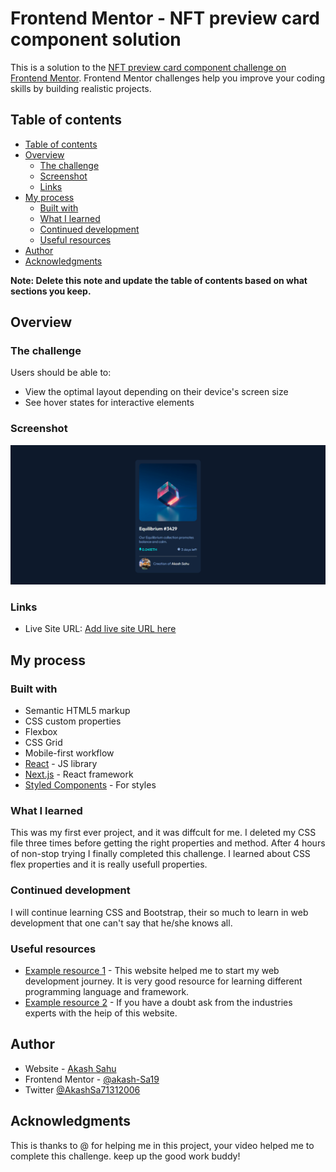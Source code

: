 # Frontend Mentor - NFT preview card component solution

This is a solution to the [NFT preview card component challenge on Frontend Mentor](https://www.frontendmentor.io/challenges/nft-preview-card-component-SbdUL_w0U). Frontend Mentor challenges help you improve your coding skills by building realistic projects. 

## Table of contents
  - [Table of contents](#table-of-contents)
  - [Overview](#overview)
    - [The challenge](#the-challenge)
    - [Screenshot](#screenshot)
    - [Links](#links)
  - [My process](#my-process)
    - [Built with](#built-with)
    - [What I learned](#what-i-learned)
    - [Continued development](#continued-development)
    - [Useful resources](#useful-resources)
  - [Author](#author)
  - [Acknowledgments](#acknowledgments)

**Note: Delete this note and update the table of contents based on what sections you keep.**

## Overview

### The challenge

Users should be able to:

- View the optimal layout depending on their device's screen size
- See hover states for interactive elements

### Screenshot

![](/design/Window-preview.png)

### Links

- Live Site URL: [Add live site URL here](https://your-live-site-url.com)

## My process

### Built with

- Semantic HTML5 markup
- CSS custom properties
- Flexbox
- CSS Grid
- Mobile-first workflow
- [React](https://reactjs.org/) - JS library
- [Next.js](https://nextjs.org/) - React framework
- [Styled Components](https://styled-components.com/) - For styles

### What I learned

This was my first ever project, and it was diffcult for me. I deleted my CSS file three times before getting the right properties and method. After 4 hours of non-stop trying I finally completed this challenge. I learned about CSS flex properties and it is really usefull properties.

### Continued development

I will continue learning CSS and Bootstrap, their so much to learn in web development that one can't say that he/she knows all.

### Useful resources

- [Example resource 1](https://www.w3schools.com/) - This website helped me to start my web development journey. It is very good resource for learning different programming language and framework.
- [Example resource 2](https://stackoverflow.com/) - If you have a doubt ask from the industries experts with the heip of this website.

## Author

- Website - [Akash Sahu](https://www.your-site.com)
- Frontend Mentor - [@akash-Sa19](https://www.frontendmentor.io/profile/akash-Sa19)
- Twitter [@AkashSa71312006](https://twitter.com/AkashSa71312006)

## Acknowledgments
This is thanks to @  for helping me in this project, your video helped me to complete this challenge. keep up the good work buddy!
